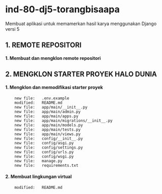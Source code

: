 # ind-80-dj5-torangbisaapa
Membuat aplikasi untuk memamerkan hasil karya menggunakan Django versi 5


## 1. REMOTE REPOSITORI

#### 1. Membuat dan mengklon remote repositori


## 2. MENGKLON STARTER PROYEK HALO DUNIA

#### 1. Mengklon dan memodifikasi starter proyek

        new file:   .env.example
        modified:   README.md
        new file:   app/main/__init__.py
        new file:   app/main/admin.py
        new file:   app/main/apps.py
        new file:   app/main/migrations/__init__.py
        new file:   app/main/models.py
        new file:   app/main/tests.py
        new file:   app/main/views.py
        new file:   config/__init__.py
        new file:   config/asgi.py
        new file:   config/settings.py
        new file:   config/urls.py
        new file:   config/wsgi.py
        new file:   manage.py
        new file:   requirements.txt

#### 2. Membuat lingkungan virtual

        modified:   README.md